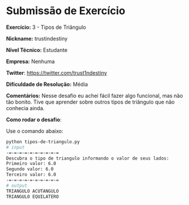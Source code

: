 # Submissão de Exercício

**Exercício:** 3 - Tipos de Triângulo

**Nickname:** trustindestiny

**Nível Técnico:** Estudante

**Empresa:** Nenhuma

**Twitter**: https://twitter.com/trust1ndestiny

**Dificuldade de Resolução:** Média

**Comentários:** Nesse desafio eu achei fácil fazer algo funcional, mas não tão bonito.
Tive que aprender sobre outros tipos de triângulo que não conhecia ainda.

**Como rodar o desafio**: 

Use o comando abaixo: 
```bash
python tipos-de-triangulo.py
# input
-=-=-=-=-=-=-=-=-=-=
Descubra o tipo de triangulo informando o valor de seus lados: 
Primeiro valor: 6.0
Segundo valor: 6.0
Terceiro valor: 6.0
-=-=-=-=-=-=-=-=-=-=
# output
TRIANGULO ACUTANGULO
TRIANGULO EQUILATERO
```